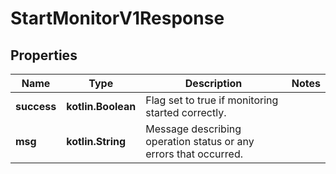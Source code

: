 
# StartMonitorV1Response

## Properties
Name | Type | Description | Notes
------------ | ------------- | ------------- | -------------
**success** | **kotlin.Boolean** | Flag set to true if monitoring started correctly. | 
**msg** | **kotlin.String** | Message describing operation status or any errors that occurred. | 



